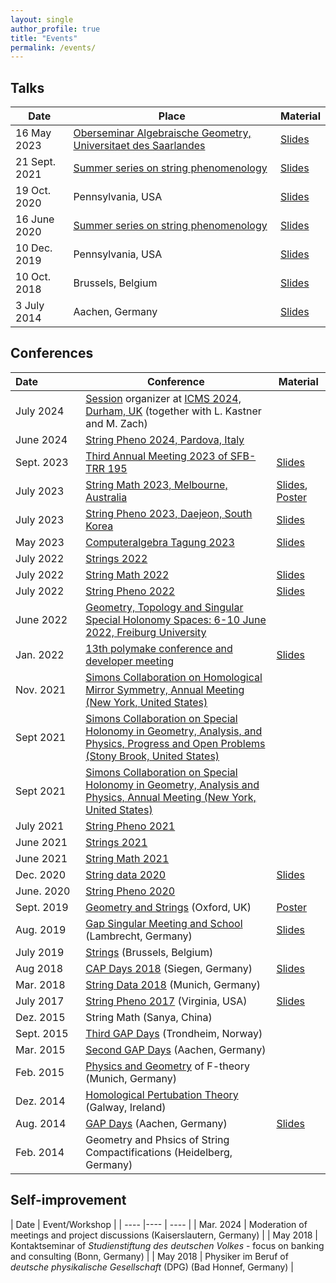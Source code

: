 ```yaml
---
layout: single
author_profile: true
title: "Events"
permalink: /events/
---
```


## Talks

| Date | Place | Material |
| ---- | ---- | ---- |
| 16 May 2023 | [Oberseminar Algebraische Geometry, Universitaet des Saarlandes](https://www.uni-saarland.de/lehrstuhl/lazic/oberseminar-algebraische-geometrie.html) | [Slides](/TalkSBMay2023.pdf) |
| 21 Sept. 2021   | [Summer series on string phenomenology](https://sites.google.com/view/string-pheno-seminars/) | [Slides](/MartinBies-RootBundle-StringSummerSeriesAPresentation.pdf) |
| 19 Oct. 2020 | Pennsylvania, USA | [Slides](/TalkUpennOctober19-2020.pdf) |
| 16 June 2020   | [Summer series on string phenomenology](https://stringphenoseminars.github.io/) | [Slides](/PresentationSummerSeries.pdf) |
| 10 Dec. 2019   | Pennsylvania, USA | [Slides](/TalkUPenn19.pdf) |
| 10 Oct. 2018   | Brussels, Belgium | [Slides](/Brussels.pdf) |
| 3 July 2014   | Aachen, Germany | [Slides](/PresentationAachen.pdf) |


## Conferences

| Date&nbsp;&nbsp;&nbsp;&nbsp;&nbsp;&nbsp;&nbsp;&nbsp;&nbsp;&nbsp;&nbsp;&nbsp;&nbsp;&nbsp;| Conference | Material |
| ---- | ---- | ---- |
| July 2024 | [Session](https://icms-conference.org/2024/sessions/session_Bies_Kastner_Zach/) organizer at [ICMS 2024, Durham, UK](https://maths.dur.ac.uk/icms2024/ICMS2024.html) (together with L. Kastner and M. Zach) | |
| June 2024 | [String Pheno 2024, Pardova, Italy](https://indico.dfa.unipd.it/event/1051/) | |
| Sept. 2023 | [Third Annual Meeting 2023 of SFB-TRR 195](https://www.math.uni-sb.de/ag/brandhorst/index.php?option=com_content&view=article&id=38:3rd-annual-meeting-sfb-trr-196-2023&catid=30&Itemid=109&lang=en) | [Slides](/PresentationSFBMeeting2023MartinBies.pdf) |
| July 2023 | [String Math 2023, Melbourne, Australia](https://indico.cern.ch/event/1270020/) | [Slides](/PresentationStringMath2023MartinBies.pdf), [Poster](/PosterMartinBiesStringMath2023.pdf) |
| July 2023 | [String Pheno 2023, Daejeon, South Korea](https://indico.cern.ch/event/1270020/) | [Slides](/PresentationStringPheno2023MartinBies.pdf) |
| May 2023 | [Computeralgebra Tagung 2023](https://konferenz.uni-hannover.de/event/83/) | [Slides](/PresentationCAT2023MartinBies.pdf) |
| July 2022 | [Strings 2022](https://indico.cern.ch/event/1085701/) | |
| July 2022 | [String Math 2022](https://stringmath2022.fuw.edu.pl/) | [Slides](/MartinBies-StringMath2022.pdf) |
| July 2022 | [String Pheno 2022](http://www.maths.liv.ac.uk/stringpheno2022/index.html) | [Slides](/MartinBies-StringPheno2022.pdf) |
| June 2022 | [Geometry, Topology and Singular Special Holonomy Spaces: 6-10 June 2022, Freiburg University](https://sites.duke.edu/scshgap/geometry-topology-and-singular-special-holonomy-spaces-6-10-june-2022-freiburg-university/) | |
| Jan. 2022 | [13th polymake conference and developer meeting](https://polymake.org/doku.php/workshops/workshop0122) | [Slides](/MartinBies-PolymakeWorkshop2022.pdf) |
| Nov. 2021 | [Simons Collaboration on Homological Mirror Symmetry, Annual Meeting (New York, United States)](https://indico.flatironinstitute.org/event/2700/) | |
| Sept 2021 | [Simons Collaboration on Special Holonomy in Geometry, Analysis, and Physics, Progress and Open Problems (Stony Brook, United States)](https://sites.duke.edu/scshgap/progress-and-open-problems-2021-september-12-15-2021-scgp-stony-brook/) | |
| Sept 2021 | [Simons Collaboration on Special Holonomy in Geometry, Analysis and Physics, Annual Meeting (New York, United States)](https://philanthropynewyork.org/news/simons-collaboration-special-holonomy-geometry-analysis-and-physics-first-annual-meeting) | |
| July 2021   | [String Pheno 2021](https://indico.cern.ch/event/1034944/) | |
| June 2021   | [Strings 2021](https://www.ictp-saifr.org/strings2021/) | |
| June 2021   | [String Math 2021](https://impa.br/en_US/eventos-do-impa/2021-2/string-math-2021/) | |
| Dec. 2020    | [String data 2020](https://indico.cern.ch/event/958074/overview) | [Slides](/StringData2020MartinBies.pdf) |
| June. 2020   | [String Pheno 2020](https://web.northeastern.edu/het/string_pheno/) | |
| Sept. 2019   | [Geometry and Strings](https://sites.google.com/view/geometryandstrings2019/home) (Oxford, UK) | [Poster](/PosterOxford2019.pdf) |
| Aug. 2019   | [Gap Singular Meeting and School](https://opendreamkit.org/meetings/2019-04-02-GAPSingularMeeting/) (Lambrecht, Germany) | [Slides](/GapSingularMeeting.pdf) |
| July 2019   | [Strings](https://sis-pc15.ulb.ac.be/event/2/) (Brussels, Belgium) | |
| Aug 2018   | [CAP Days 2018](https://homalg-project.github.io/capdays-2018/) (Siegen, Germany) | [Slides](/CAP18_(presentation).pdf) |
| Mar. 2018 | [String Data 2018](https://indico.mpp.mpg.de/event/5578/) (Munich, Germany) | |
| July 2017  | [String Pheno 2017](http://www.cpe.vt.edu/stringpheno17/index.html) (Virginia, USA) | [Slides](/StringPheno17_(presentation).pdf) |
| Dez. 2015  | String Math (Sanya, China) | |
| Sept. 2015 | [Third GAP Days](https://www.gapdays.de/gapdays2015-fall/) (Trondheim, Norway) |
| Mar. 2015 | [Second GAP Days](https://www.gapdays.de/gapdays2015-spring/) (Aachen, Germany) |
| Feb. 2015  | [Physics and Geometry](http://wwwth.mpp.mpg.de/conf/f-theory15/) of F-theory (Munich, Germany) |
| Dez. 2014  | [Homological Pertubation Theory](http://hamilton.nuigalway.ie/HPT/) (Galway, Ireland) |
| Aug. 2014  | [GAP Days](https://www.gapdays.de/gapdays2014/) (Aachen, Germany) | [Slides](/GAP14_(presentation).pdf) |
| Feb. 2014  | Geometry and Phsics of String Compactifications (Heidelberg, Germany) | |


## Self-improvement

| Date | Event/Workshop |
| ---- |---- | ---- |
| Mar. 2024 | Moderation of meetings and project discussions (Kaiserslautern, Germany) |
| May 2018 | Kontaktseminar of *Studienstiftung des deutschen Volkes* - focus on banking and consulting (Bonn, Germany) |
| May 2018 | Physiker im Beruf of *deutsche physikalische Gesellschaft* (DPG) (Bad Honnef, Germany) |
